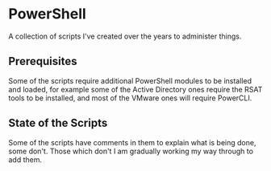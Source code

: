 # PowerShell

A collection of scripts I've created over the years to administer things.

## Prerequisites

Some of the scripts require additional PowerShell modules to be installed and loaded, for example some of the Active Directory ones require the RSAT tools to be installed, and most of the VMware ones will require PowerCLI.

## State of the Scripts

Some of the scripts have comments in them to explain what is being done, some don't. Those which don't I am gradually working my way through to add them.